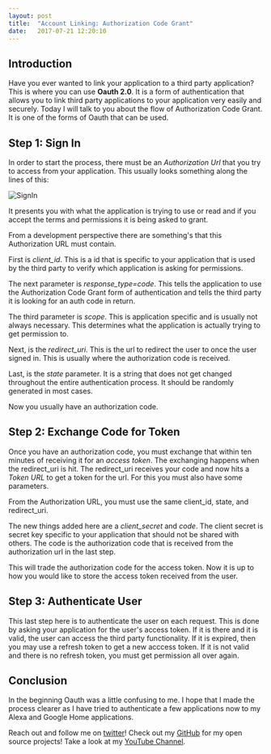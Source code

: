 ```yaml
---
layout: post
title:  "Account Linking: Authorization Code Grant"
date:   2017-07-21 12:20:10 
---
```



## Introduction

Have you ever wanted to link your application to a third party application? This is where you can use **Oauth 2.0**.  It is a form of authentication that allows you to link third party applications to your application very easily and securely.  Today I will talk to you about the flow of Authorization Code Grant.  It is one of the forms of Oauth that can be used. 

## Step 1: Sign In

In order to start the process, there must be an *Authorization Url* that you try to access from your application.  This usually looks something along the lines of this:

![SignIn]()

It presents you with what the application is trying to use or read and if you accept the terms and permissions it is being asked to grant.

From a development perspective there are something's that this Authorization URL must contain. 

First is *client_id*.  This is a id that is specific to your application that is used by the third party to verify which application is asking for permissions. 

The next parameter is *response_type=code*. This tells the application to use the Authorization Code Grant form of authentication and tells the third party it is looking for an auth code in return.    

The third parameter is *scope*.  This is application specific and is usually not always necessary.  This determines what the application is actually trying to get permission to.

Next, is the *redirect_uri*. This is the url to redirect the user to once the user signed in.  This is usually where the authorization code is received.

Last, is the *state* parameter.  It is a string that does not get changed throughout the entire authentication process.  It should be randomly generated in most cases.

Now you usually have an authorization code. 

## Step 2: Exchange Code for Token

Once you have an authorization code, you must exchange that within ten minutes of receiving it for an *access token*.  The exchanging happens when the redirect_uri is hit.  The redirect_uri receives your code and now hits a *Token URL* to get a token for the url.  For this you must also have some parameters.

From the Authorization URL, you must use the same client_id, state, and redirect_uri.

The new things added here are a *client_secret* and *code*.  The client secret is secret key specific to your application that should not be shared with others.  The code is the authorization code that is received from the authorization url in the last step.


This will trade the authorization code for the access token.  Now it is up to how you would like to store the access token received from the user.  

## Step 3: Authenticate User

This last step here is to authenticate the user on each request.  This is done by asking your application for the user's access token.  If it is there and it is valid, the user can access the third party functionality.  If it is expired, then you may use a refresh token to get a new acccess token.  If it is not valid and there is no refresh token, you must get permission all over again.

## Conclusion

In the beginning Oauth was a little confusing to me.  I hope that I made the process clearer as I have tried to authenticate a few applications now to my Alexa and Google Home applications.

Reach out and follow me on [twitter][twitter]!  Check out my [GitHub][github] for my open source projects! Take a look at my [YouTube Channel][youtube].


[github]: https://github.com/acucciniello
[twitter]: https://twitter.com/antocucciniello
[youtube]: https://www.youtube.com/channel/UC8icMMql5SjCaXXMvILGIUA